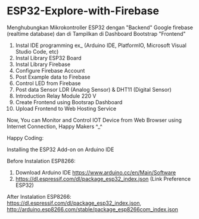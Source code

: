 # ESP32-Explore-with-Firebase
Menghubungkan Mikrokontroller ESP32 dengan "Backend" Google firebase (realtime database) dan di Tampilkan di Dashboard Bootstrap "Frontend"

1. Instal IDE programming ex_ (Arduino IDE, PlatformIO, Microsoft Visual Studio Code, etc)
2. Instal Library ESP32 Board 
3. Instal Library Firebase
4. Configure Firebase Account 
5. Post Example data to Firebase
6. Control LED from Firebase 
7. Post data Sensor LDR (Analog Sensor) & DHT11 (Digital Sensor)
8. Introduction Relay Module 220 V
9. Create Frontend using Bootsrap Dashboard
10. Upload Frontend to Web Hosting Service

Now, You can Monitor and Control IOT Device from Web Browser using Internet Connection, Happy Makers ^_^
  
Happy Coding:


Installing the ESP32 Add-on on Arduino IDE

Before Instalation ESP8266:
1. Download Arduino IDE https://www.arduino.cc/en/Main/Software
2. https://dl.espressif.com/dl/package_esp32_index.json  (Link Preference ESP32)

After Instalation ESP8266:
https://dl.espressif.com/dl/package_esp32_index.json, http://arduino.esp8266.com/stable/package_esp8266com_index.json
